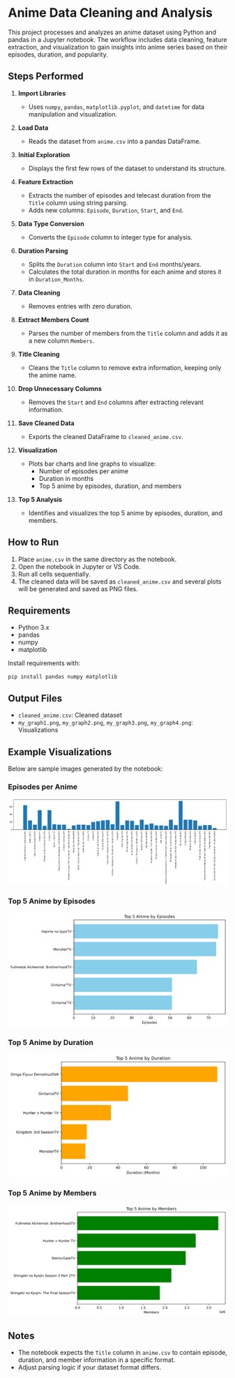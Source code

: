 # Anime Data Cleaning and Analysis

This project processes and analyzes an anime dataset using Python and pandas in a Jupyter notebook. The workflow includes data cleaning, feature extraction, and visualization to gain insights into anime series based on their episodes, duration, and popularity.

## Steps Performed

1. **Import Libraries**
   - Uses `numpy`, `pandas`, `matplotlib.pyplot`, and `datetime` for data manipulation and visualization.

2. **Load Data**
   - Reads the dataset from `anime.csv` into a pandas DataFrame.

3. **Initial Exploration**
   - Displays the first few rows of the dataset to understand its structure.

4. **Feature Extraction**
   - Extracts the number of episodes and telecast duration from the `Title` column using string parsing.
   - Adds new columns: `Episode`, `Duration`, `Start`, and `End`.

5. **Data Type Conversion**
   - Converts the `Episode` column to integer type for analysis.

6. **Duration Parsing**
   - Splits the `Duration` column into `Start` and `End` months/years.
   - Calculates the total duration in months for each anime and stores it in `Duration_Months`.

7. **Data Cleaning**
   - Removes entries with zero duration.

8. **Extract Members Count**
   - Parses the number of members from the `Title` column and adds it as a new column `Members`.

9. **Title Cleaning**
   - Cleans the `Title` column to remove extra information, keeping only the anime name.

10. **Drop Unnecessary Columns**
    - Removes the `Start` and `End` columns after extracting relevant information.

11. **Save Cleaned Data**
    - Exports the cleaned DataFrame to `cleaned_anime.csv`.

12. **Visualization**
    - Plots bar charts and line graphs to visualize:
      - Number of episodes per anime
      - Duration in months
      - Top 5 anime by episodes, duration, and members

13. **Top 5 Analysis**
    - Identifies and visualizes the top 5 anime by episodes, duration, and members.

## How to Run

1. Place `anime.csv` in the same directory as the notebook.
2. Open the notebook in Jupyter or VS Code.
3. Run all cells sequentially.
4. The cleaned data will be saved as `cleaned_anime.csv` and several plots will be generated and saved as PNG files.

## Requirements
- Python 3.x
- pandas
- numpy
- matplotlib

Install requirements with:

```
pip install pandas numpy matplotlib
```


## Output Files
- `cleaned_anime.csv`: Cleaned dataset
- `my_graph1.png`, `my_graph2.png`, `my_graph3.png`, `my_graph4.png`: Visualizations

## Example Visualizations

Below are sample images generated by the notebook:

### Episodes per Anime
![Episodes per Anime](my_graph1.png)

### Top 5 Anime by Episodes
![Top 5 Anime by Episodes](my_graph3.png)

### Top 5 Anime by Duration
![Top 5 Anime by Duration](my_graph4.png)

### Top 5 Anime by Members
![Top 5 Anime by Members](my_graph5.png)

## Notes
- The notebook expects the `Title` column in `anime.csv` to contain episode, duration, and member information in a specific format.
- Adjust parsing logic if your dataset format differs.


